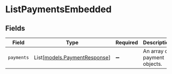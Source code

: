 # ListPaymentsEmbedded


## Fields

| Field                                                        | Type                                                         | Required                                                     | Description                                                  |
| ------------------------------------------------------------ | ------------------------------------------------------------ | ------------------------------------------------------------ | ------------------------------------------------------------ |
| `payments`                                                   | List[[models.PaymentResponse](../models/paymentresponse.md)] | :heavy_minus_sign:                                           | An array of payment objects.                                 |